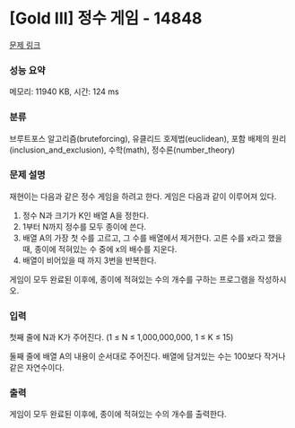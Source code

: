 # [Gold III] 정수 게임 - 14848 

[문제 링크](https://www.acmicpc.net/problem/14848) 

### 성능 요약

메모리: 11940 KB, 시간: 124 ms

### 분류

브루트포스 알고리즘(bruteforcing), 유클리드 호제법(euclidean), 포함 배제의 원리(inclusion_and_exclusion), 수학(math), 정수론(number_theory)

### 문제 설명

<p>재현이는 다음과 같은 정수 게임을 하려고 한다. 게임은 다음과 같이 이루어져 있다.</p>

<ol>
	<li>정수 N과 크기가 K인 배열 A을 정한다.</li>
	<li>1부터 N까지 정수를 모두 종이에 쓴다.</li>
	<li>배열 A의 가장 첫 수를 고르고, 그 수를 배열에서 제거한다. 고른 수를 x라고 했을 때, 종이에 적혀있는 수 중에 x의 배수를 지운다.</li>
	<li>배열이 비어있을 때 까지 3번을 반복한다.</li>
</ol>

<p>게임이 모두 완료된 이후에, 종이에 적혀있는 수의 개수를 구하는 프로그램을 작성하시오.</p>

### 입력 

 <p>첫째 줄에 N과 K가 주어진다. (1 ≤ N ≤ 1,000,000,000, 1 ≤ K ≤ 15)</p>

<p>둘째 줄에 배열 A의 내용이 순서대로 주어진다. 배열에 담겨있는 수는 100보다 작거나 같은 자연수이다.</p>

### 출력 

 <p>게임이 모두 완료된 이후에, 종이에 적혀있는 수의 개수를 출력한다.</p>

